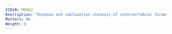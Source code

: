 ```yaml
---
ICD10: M9962
Description: "Osseous and subluxation stenosis of intervertebral foramina: Thoracic region"
Matters: No
Weight: 0
---
```


